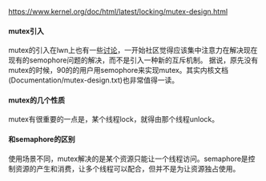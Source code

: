 https://www.kernel.org/doc/html/latest/locking/mutex-design.html

#### mutex引入
mutex的引入在lwn上也有一些[讨论](https://lwn.net/Articles/166195/)，一开始社区觉得应该集中注意力在解决现在现有的semophore问题的解决，而不是引入一种新的互斥机制。
据说，原先没有mutex的时候，90的的用户用semophore来实现mutex。其实内核文档(Documentation/mutex-design.txt)也非常值得一读。

#### mutex的几个性质

mutex有很重要的一点是，某个线程lock，就得由那个线程unlock。

#### 和semaphore的区别
使用场景不同，mutex解决的是某个资源只能让一个线程访问。semaphore是控制资源的产生和消费，让多个线程可以配合，但并不是为让资源独占使用。
